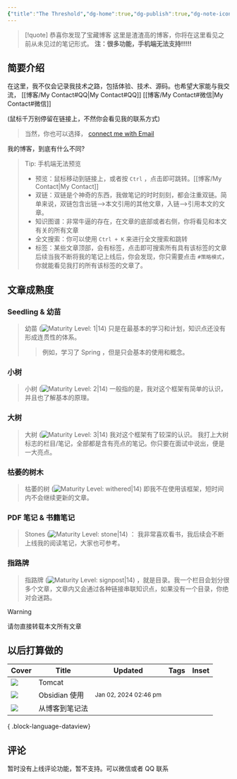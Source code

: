 ```yaml
---
{"title":"The Threshold","dg-home":true,"dg-publish":true,"dg-note-icon":"signpost","dg-pinned":true,"dg-hide-in-graph":true,"cssclasses":["cards","cards-cols-3","cards-cover","cards-cover-no-border","cards-title-hide-icons"],"dg-metatags":{"description":"Utsob's Digital Garden","og: description":"Utsob's Digital Garden"},"created":"2023-01-02T21:30:15+06:00","updated":"2023-06-25T16:59:25+06:00","permalink":"/Me//","metatags":{"description":"Utsob's Digital Garden","og: description":"Utsob's Digital Garden"},"hideInGraph":true,"pinned":true,"contentClasses":"cards cards-cols-3 cards-cover cards-cover-no-border cards-title-hide-icons","tags":["gardenEntry","gardenEntry","gardenEntry"],"dgPassFrontmatter":true,"noteIcon":"signpost","dg-path":"Me/"}
---
```




> [!quote] 恭喜你发现了宝藏博客
> 这里是渣渣高的博客，你将在这里看见之前从未见过的笔记形式。
> **注：很多功能，手机端无法支持!!!!!**

## 简要介绍
在这里，我不仅会记录我技术之路，包括体验、技术、源码。也希望大家能与我交流， [[博客/My Contact#QQ\|My Contact#QQ]]  [[博客/My Contact#微信\|My Contact#微信]]

(鼠标千万别停留在链接上，不然你会看见我的联系方式)
>当然，你也可以选择， [connect me with Email](mailto:632411450@qq.com)

我的博客，到底有什么不同?
>Tip: 手机端无法预览
>-  预览：鼠标移动到链接上，或者按 `Ctrl` ，点击即可跳转。[[博客/My Contact\|My Contact]]
>- 双链：双链是个神奇的东西，我做笔记的时时刻刻，都会注重双链。简单来说，双链包含出链-->本文引用的其他文章，入链-->引用本文的文章。
>- 知识图谱：非常牛逼的存在，在文章的底部或者右侧，你将看见和本文有关的所有文章
>- 全文搜索：你可以使用 `Ctrl + K` 来进行全文搜索和跳转
>- 标签：某些文章顶部，会有标签，点击即可搜索所有具有该标签的文章
>  后续当我不断将我的笔记上线后，你会发现，你只需要点击 `#策略模式`，你就能看见我打的所有该标签的文章了。



## 文章成熟度
### Seedling & 幼苗
>幼苗 (![Maturity Level: 1|14](https://hermitage.utsob.me/img/tree-1.svg)) 
>只是在最基本的学习和计划，知识点还没有形成连贯性的体系。
>> 例如，学习了 Spring ，但是只会基本的使用和概念。

### 小树
>小树 (![Maturity Level: 2|14](https://hermitage.utsob.me/img/tree-2.svg)) 
>一般指的是，我对这个框架有简单的认识，并且也了解基本的原理。


### 大树
> 大树 (![Maturity Level: 3|14](https://hermitage.utsob.me/img/tree-3.svg)) 
> 我对这个框架有了较深的认识。
> 我打上大树标志的栏目/笔记，全部都是含有亮点的笔记。你只要在面试中说出，便是一大亮点。

### 枯萎的树木
>枯萎的树 (![Maturity Level: withered|14](https://hermitage.utsob.me/img/withered.svg)) 
>即我不在使用该框架，短时间内不会继续更新的文章。

### PDF 笔记 & 书籍笔记
>Stones (![Maturity Level: stone|14](https://hermitage.utsob.me/img/stone.svg)) ：
   我非常喜欢看书，我后续会不断上线我的阅读笔记，大家也可参考。

### 指路牌
>指路牌 (![Maturity Level: signpost|14](https://hermitage.utsob.me/img/signpost.svg)) ，就是目录。我一个栏目会划分很多个文章，文章内又会通过各种链接串联知识点，如果没有一个目录，你绝对会迷路。

> [!Warning] 
> 请勿直接转载本文所有文章


## 以后打算做的
| Cover | Title | Updated | Tags | Inset |
| ---- | ---- | ---- | ---- | ---- |
| <img src='https://hermitage.utsob.me/img/3-cover-card.jpg'/> | Tomcat |  |  | <img class=inset-cover src=''/> |
| <img src='https://hermitage.utsob.me/img/3-cover-card.jpg'/> | Obsidian 使用 | <i icon-name=calendar-clock></i><small>Jan 02, 2024 02:46 pm</small> |  | <img class=inset-cover src=''/> |
| <img src='https://hermitage.utsob.me/img/2-cover-card.jpg'/> | 从博客到笔记法 |  |  |  |




{ .block-language-dataview}
## 评论
暂时没有上线评论功能，暂不支持。可以微信或者 QQ 联系




[^1]: .如何你有任何问题，请联系我，我希望您不要有任何顾虑。